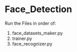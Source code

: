 # Face_Detection



Run the Files in order of:
1) face_datasets_maker.py
2) trainer.py
3) face_recognizer.py
